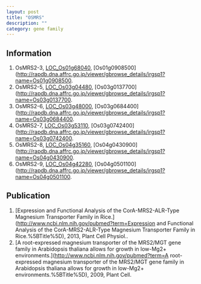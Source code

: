 ```yaml
---
layout: post
title: "OSMRS"
description: ""
category: gene family
---
```


## Information
1. OsMRS2-3, [LOC_Os01g68040](http://rice.plantbiology.msu.edu/cgi-bin/ORF_infopage.cgi?orf=LOC_Os01g68040), [Os01g0908500](http://rapdb.dna.affrc.go.jp/viewer/gbrowse_details/irgsp1?name=Os01g0908500.
2. OsMRS2-5, [LOC_Os03g04480](http://rice.plantbiology.msu.edu/cgi-bin/ORF_infopage.cgi?orf=LOC_Os03g04480), [Os03g0137700](http://rapdb.dna.affrc.go.jp/viewer/gbrowse_details/irgsp1?name=Os03g0137700.
3. OsMRS2-6, [LOC_Os03g48000](http://rice.plantbiology.msu.edu/cgi-bin/ORF_infopage.cgi?orf=LOC_Os03g48000), [Os03g0684400](http://rapdb.dna.affrc.go.jp/viewer/gbrowse_details/irgsp1?name=Os03g0684400.
4. OsMRS2-7, [LOC_Os03g53110](http://rice.plantbiology.msu.edu/cgi-bin/ORF_infopage.cgi?orf=LOC_Os03g53110), [Os03g0742400](http://rapdb.dna.affrc.go.jp/viewer/gbrowse_details/irgsp1?name=Os03g0742400.
5. OsMRS2-8, [LOC_Os04g35160](http://rice.plantbiology.msu.edu/cgi-bin/ORF_infopage.cgi?orf=LOC_Os04g35160), [Os04g0430900](http://rapdb.dna.affrc.go.jp/viewer/gbrowse_details/irgsp1?name=Os04g0430900.
6. OsMRS2-9, [LOC_Os04g42280](http://rice.plantbiology.msu.edu/cgi-bin/ORF_infopage.cgi?orf=LOC_Os04g42280), [Os04g0501100](http://rapdb.dna.affrc.go.jp/viewer/gbrowse_details/irgsp1?name=Os04g0501100.

## Publication
1. [Expression and Functional Analysis of the CorA-MRS2-ALR-Type Magnesium Transporter Family in Rice.](http://www.ncbi.nlm.nih.gov/pubmed?term=Expression and Functional Analysis of the CorA-MRS2-ALR-Type Magnesium Transporter Family in Rice.%5BTitle%5D), 2013, Plant Cell Physiol..
2. [A root-expressed magnesium transporter of the MRS2/MGT gene family in Arabidopsis thaliana allows for growth in low-Mg2+ environments.](http://www.ncbi.nlm.nih.gov/pubmed?term=A root-expressed magnesium transporter of the MRS2/MGT gene family in Arabidopsis thaliana allows for growth in low-Mg2+ environments.%5BTitle%5D), 2009, Plant Cell.


